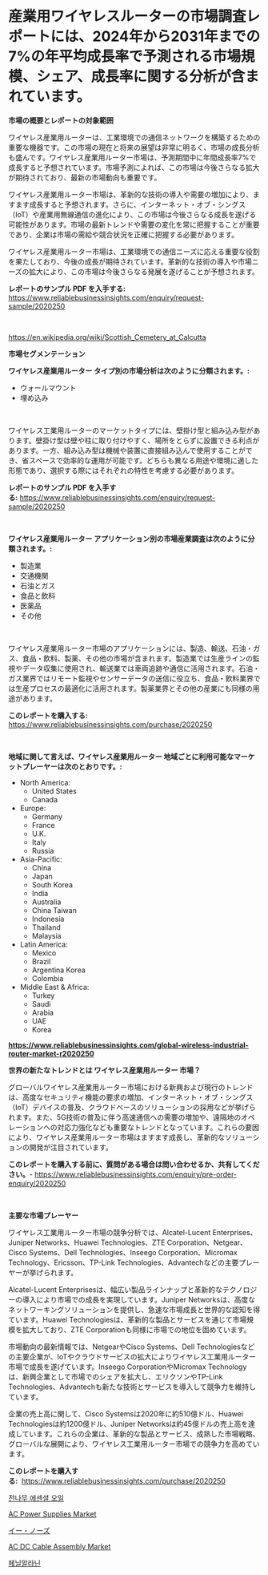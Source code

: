<p><h1>産業用ワイヤレスルーターの市場調査レポートには、2024年から2031年までの7%の年平均成長率で予測される市場規模、シェア、成長率に関する分析が含まれています。</h1></p><p><strong>市場の概要とレポートの対象範囲</strong></p>
<p><p>ワイヤレス産業用ルーターは、工業環境での通信ネットワークを構築するための重要な機器です。この市場の現在と将来の展望は非常に明るく、市場の成長分析も盛んです。ワイヤレス産業用ルーター市場は、予測期間中に年間成長率7%で成長すると予想されています。市場予測によれば、この市場は今後さらなる拡大が期待されており、最新の市場動向も重要です。</p><p>ワイヤレス産業用ルーター市場は、革新的な技術の導入や需要の増加により、ますます成長すると予想されます。さらに、インターネット・オブ・シングス（IoT）や産業用無線通信の進化により、この市場は今後さらなる成長を遂げる可能性があります。市場の最新トレンドや需要の変化を常に把握することが重要であり、企業は市場の需給や競合状況を正確に把握する必要があります。</p><p>ワイヤレス産業用ルーター市場は、工業環境での通信ニーズに応える重要な役割を果たしており、今後の成長が期待されています。革新的な技術の導入や市場ニーズの拡大により、この市場は今後さらなる発展を遂げることが予想されます。</p></p>
<p><strong>レポートのサンプル PDF を入手する:</strong> <a href="https://www.reliablebusinessinsights.com/enquiry/request-sample/2020250">https://www.reliablebusinessinsights.com/enquiry/request-sample/2020250</a></p>
<p>&nbsp;</p>
<p><a href="https://en.wikipedia.org/wiki/Scottish_Cemetery_at_Calcutta">https://en.wikipedia.org/wiki/Scottish_Cemetery_at_Calcutta</a></p>
<p><strong>市場セグメンテーション</strong></p>
<p><strong>ワイヤレス産業用ルーター タイプ別の市場分析は次のように分類されます。:</strong></p>
<p><ul><li>ウォールマウント</li><li>埋め込み</li></ul></p>
<p>&nbsp;</p>
<p><p>ワイヤレス工業用ルーターのマーケットタイプには、壁掛け型と組み込み型があります。壁掛け型は壁や柱に取り付けやすく、場所をとらずに設置できる利点があります。一方、組み込み型は機械や装置に直接組み込んで使用することができ、省スペースで効率的な運用が可能です。どちらも異なる用途や環境に適した形態であり、選択する際にはそれぞれの特性を考慮する必要があります。</p></p>
<p><strong>レポートのサンプル PDF を入手する:</strong>&nbsp;<a href="https://www.reliablebusinessinsights.com/enquiry/request-sample/2020250">https://www.reliablebusinessinsights.com/enquiry/request-sample/2020250</a></p>
<p>&nbsp;</p>
<p><strong> ワイヤレス産業用ルーター アプリケーション別の市場産業調査は次のように分類されます。:</strong></p>
<p><ul><li>製造業</li><li>交通機関</li><li>石油とガス</li><li>食品と飲料</li><li>医薬品</li><li>その他</li></ul></p>
<p>&nbsp;</p>
<p><p>ワイヤレス産業用ルーター市場のアプリケーションには、製造、輸送、石油・ガス、食品・飲料、製薬、その他の市場が含まれます。製造業では生産ラインの監視やデータ収集に使用され、輸送業では車両追跡や通信に活用されます。石油・ガス業界ではリモート監視やセンサーデータの送信に役立ち、食品・飲料業界では生産プロセスの最適化に活用されます。製薬業界とその他の産業にも同様の用途があります。</p></p>
<p><strong>このレポートを購入する:</strong>&nbsp; <a href="https://www.reliablebusinessinsights.com/purchase/2020250">https://www.reliablebusinessinsights.com/purchase/2020250</a></p>
<p>&nbsp;</p>
<p><strong>地域に関して言えば、ワイヤレス産業用ルーター 地域ごとに利用可能なマーケットプレーヤーは次のとおりです。:</strong></p>
<p><ul>
    <li>
        North America:
        <ul>
            <li>United States</li>
            <li>Canada</li>
        </ul>
    </li>
    <li>
        Europe:
        <ul>
            <li>Germany</li>
            <li>France</li>
            <li>U.K.</li>
            <li>Italy</li>
            <li>Russia</li>
        </ul>
    </li>
    <li>
        Asia-Pacific:
        <ul>
            <li>China</li>
            <li>Japan</li>
            <li>South Korea</li>
            <li>India</li>
            <li>Australia</li>
            <li>China Taiwan</li>
            <li>Indonesia</li>
            <li>Thailand</li>
            <li>Malaysia</li>
        </ul>
    </li>
    <li>
        Latin America:
        <ul>
            <li>Mexico</li>
            <li>Brazil</li>
            <li>Argentina Korea</li>
            <li>Colombia</li>
        </ul>
    </li>
    <li>
        Middle East & Africa:
        <ul>
            <li>Turkey</li>
            <li>Saudi</li>
            <li>Arabia</li>
            <li>UAE</li>
            <li>Korea</li>
        </ul>
    </li>
    </ul></p>
<p><strong><a href="https://www.reliablebusinessinsights.com/global-wireless-industrial-router-market-r2020250">https://www.reliablebusinessinsights.com/global-wireless-industrial-router-market-r2020250</a></strong>&nbsp;</p>
<p><strong>世界の新たなトレンドとは ワイヤレス産業用ルーター 市場？</strong></p>
<p><p>グローバルワイヤレス産業用ルーター市場における新興および現行のトレンドは、高度なセキュリティ機能の要求の増加、インターネット・オブ・シングス（IoT）デバイスの普及、クラウドベースのソリューションの採用などが挙げられます。また、5G技術の普及に伴う高速通信への需要の増加や、遠隔地のオペレーションへの対応力強化なども重要なトレンドとなっています。これらの要因により、ワイヤレス産業用ルーター市場はますます成長し、革新的なソリューションの開発が注目されています。</p></p>
<p><strong>このレポートを購入する前に、質問がある場合は問い合わせるか、共有してください。</strong>- <a href="https://www.reliablebusinessinsights.com/enquiry/pre-order-enquiry/2020250">https://www.reliablebusinessinsights.com/enquiry/pre-order-enquiry/2020250</a></p>
<p>&nbsp;</p>
<p><strong>主要な市場プレーヤー</strong></p>
<p><p>ワイヤレス工業用ルーター市場の競争分析では、Alcatel-Lucent Enterprises、Juniper Networks、Huawei Technologies、ZTE Corporation、Netgear、Cisco Systems、Dell Technologies、Inseego Corporation、Micromax Technology、Ericsson、TP-Link Technologies、Advantechなどの主要プレーヤーが挙げられます。</p><p>Alcatel-Lucent Enterprisesは、幅広い製品ラインナップと革新的なテクノロジーの導入により市場での成長を実現しています。Juniper Networksは、高度なネットワーキングソリューションを提供し、急速な市場成長と世界的な認知を得ています。Huawei Technologiesは、革新的な製品とサービスを通じて市場規模を拡大しており、ZTE Corporationも同様に市場での地位を固めています。</p><p>市場動向の最新情報では、NetgearやCisco Systems、Dell Technologiesなどの主要企業が、IoTやクラウドサービスの拡大によりワイヤレス工業用ルーター市場で成長を遂げています。Inseego CorporationやMicromax Technologyは、新興企業として市場でのシェアを拡大し、エリクソンやTP-Link Technologies、Advantechも新たな技術とサービスを導入して競争力を維持しています。</p><p>企業の売上高に関して、Cisco Systemsは2020年に約510億ドル、Huawei Technologiesは約1200億ドル、Juniper Networksは約45億ドルの売上高を達成しています。これらの企業は、革新的な製品とサービス、成熟した市場戦略、グローバルな展開により、ワイヤレス工業用ルーター市場での競争力を高めています。</p></p>
<p><strong>このレポートを購入する:</strong>&nbsp;&nbsp;<a href="https://www.reliablebusinessinsights.com/purchase/2020250">https://www.reliablebusinessinsights.com/purchase/2020250</a></p>
<p><p><a href="https://github.com/LuckeyCorbin/Market-Research-Report-List-1/blob/main/969740860060.md">전나무 에센셜 오일</a></p><p><a href="https://github.com/vimar16th/Market-Research-Report-List-5/blob/main/ac-power-supplies-market.md">AC Power Supplies Market</a></p><p><a href="https://github.com/RandallRunte2023/Market-Research-Report-List-1/blob/main/338652358273.md">イー・ノーズ</a></p><p><a href="https://github.com/luckyshygirl/Market-Research-Report-List-5/blob/main/ac-dc-cable-assembly-market.md">AC DC Cable Assembly Market</a></p><p><a href="https://github.com/shampaakter36/Market-Research-Report-List-1/blob/main/564449760055.md">페닐알라닌</a></p></p>
